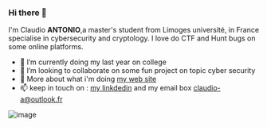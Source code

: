 ### Hi there 👋

<!--
**MonaQuimbamba/MonaQuimbamba** is a ✨ _special_ ✨ repository because its `README.md` (this file) appears on your GitHub profile.

Here are some ideas to get you started:

- 🔭 I’m currently working on ...
- 🌱 I’m currently learning ...
- 👯 I’m looking to collaborate on ...
- 🤔 I’m looking for help with ...
- 💬 Ask me about ...
- 📫 How to reach me: ...
- 😄 Pronouns: ...
- ⚡ Fun fact: ...
-->


I'm Claudio **ANTONIO**,a master's student  from Limoges université, in France
 specialise in cybersecurity and cryptology. I love do CTF and Hunt bugs on some online platforms.


- 🔭 I’m currently doing  my last year on  college
- 👯 I’m looking to collaborate on some fun project on topic cyber security
- 💬 More about what i'm doing  [my web site](https://claudio-a.me/)
- 📫 keep in touch on : [my linkdedin](https://www.linkedin.com/in/claudio-antonio-0038b8194/)  and my email box <claudio-a@outlook.fr>


![image](https://user-images.githubusercontent.com/75567246/175789788-60d4e1d9-f69d-4463-9c1e-507f615bfd13.png)

